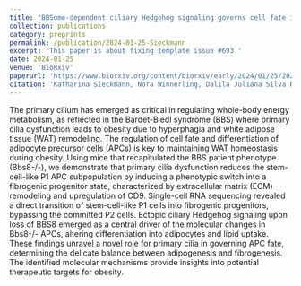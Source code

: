```yaml
---
title: "BBSome-dependent ciliary Hedgehog signaling governs cell fate in the white adipose tissue"
collection: publications
category: preprints
permalink: /publication/2024-01-25-Sieckmann
excerpt: 'This paper is about fixing template issue #693.'
date: 2024-01-25
venue: 'BioRxiv'
paperurl: 'https://www.biorxiv.org/content/biorxiv/early/2024/01/25/2024.01.25.576526.full.pdf'
citation: 'Katharina Sieckmann, Nora Winnerling, Dalila Juliana Silva Ribeiro, Ronja Kardinal, Lisa Maria Steinheuer, Geza Schermann, Christina Klausen, Nelli Blank-Stein, Jonas Schulte-Schrepping, Collins Osei-Sarpong, Mattthias Becker, Lorenzo Bonaguro, Marc Beyer, Kevin Thurley, Helen May-Simera, Jelena Zurkovic, Christoph Thiele, Carmen Ruiz de Almodovar, Elvira Mass, Dagmar Wachten. (2024). &quot;BBSome-dependent ciliary Hedgehog signaling governs cell fate in the white adipose tissue".&quot; <i>BioRvix</i>.'
---
```


The primary cilium has emerged as critical in regulating whole-body energy metabolism, as reflected in the Bardet-Biedl syndrome (BBS) where primary cilia dysfunction leads to obesity due to hyperphagia and white adipose tissue (WAT) remodeling. The regulation of cell fate and differentiation of adipocyte precursor cells (APCs) is key to maintaining WAT homeostasis during obesity. Using mice that recapitulated the BBS patient phenotype (Bbs8-/-), we demonstrate that primary cilia dysfunction reduces the stem-cell-like P1 APC subpopulation by inducing a phenotypic switch into a fibrogenic progenitor state, characterized by extracellular matrix (ECM) remodeling and upregulation of CD9. Single-cell RNA sequencing revealed a direct transition of stem-cell-like P1 cells into fibrogenic progenitors, bypassing the committed P2 cells. Ectopic ciliary Hedgehog signaling upon loss of BBS8 emerged as a central driver of the molecular changes in Bbs8-/- APCs, altering differentiation into adipocytes and lipid uptake. These findings unravel a novel role for primary cilia in governing APC fate, determining the delicate balance between adipogenesis and fibrogenesis. The identified molecular mechanisms provide insights into potential therapeutic targets for obesity.
